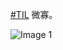 [#TIL](https://e5n.cc/tags/TIL) 微寡。

![Image 1](https://files.e5n.cc/media_attachments/files/114/528/899/492/013/824/original/6713d8c6b16ef8f3.jpg)
